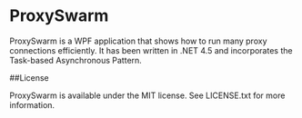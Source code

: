 ProxySwarm
==========

ProxySwarm is a WPF application that shows how to run many proxy connections efficiently.
It has been written in .NET 4.5 and incorporates the Task-based Asynchronous Pattern.


##License

ProxySwarm is available under the MIT license. See LICENSE.txt for more information.